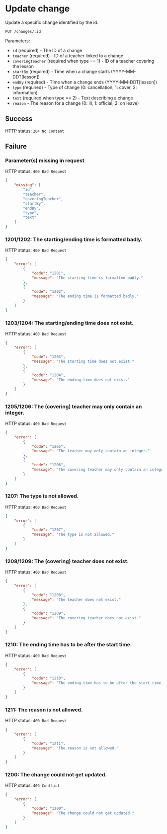 # Update change

Update a specific change identified by the id.

```
PUT /changes/:id
```

Parameters:

- `id` (required) - The ID of a change
- `teacher` (required) - ID of a teacher linked to a change
- `coveringTeacher` (required when type == 1) - ID of a teacher covering the lesson
- `startBy` (required) - Time when a change starts (YYYY-MM-DDT[lesson])
- `endBy` (required) - Time when a change ends (YYYY-MM-DDT[lesson])
- `type` (required) - Type of change (0: cancellation, 1: cover, 2: information)
- `text` (required when type == 2) - Text describing a change
- `reason` - The reason for a change (0: ill, 1: official, 2: on leave)

## Success

HTTP status: `204 No Content`

## Failure

### Parameter(s) missing in request

HTTP status: `400 Bad Request`

```json
{
	"missing": [
		"id",
		"teacher",
		"coveringTeacher",
		"startBy",
		"endBy",
		"type",
		"text"
	]
}
```

### 1201/1202: The starting/ending time is formatted badly.

HTTP status: `400 Bad Request`

```json
{
	"error": [
		{
			"code": "1201",
			"message": "The starting time is formatted badly."
		},
		{
			"code": "1202",
			"message": "The ending time is formatted badly."
		}
	]
}
```

### 1203/1204: The starting/ending time does not exist.

HTTP status: `400 Bad Request`

```json
{
	"error": [
		{
			"code": "1203",
			"message": "The starting time does not exist."
		},
		{
			"code": "1204",
			"message": "The ending time does not exist."
		}
	]
}
```

### 1205/1206: The (covering) teacher may only contain an integer.

HTTP status: `400 Bad Request`

```json
{
	"error": [
		{
			"code": "1205",
			"message": "The teacher may only contain an integer."
		},
		{
			"code": "1206",
			"message": "The covering teacher may only contain an integer."
		}
	]
}
```

### 1207: The type is not allowed.

HTTP status: `400 Bad Request`

```json
{
	"error": [
		{
			"code": "1207",
			"message": "The type is not allowed."
		}
	]
}
```

### 1208/1209: The (covering) teacher does not exist.

HTTP status: `400 Bad Request`

```json
{
	"error": [
		{
			"code": "1208",
			"message": "The teacher does not exist."
		},
		{
			"code": "1209",
			"message": "The covering teacher does not exist."
		}
	]
}
```

### 1210: The ending time has to be after the start time.

HTTP status: `400 Bad Request`

```json
{
	"error": [
		{
			"code": "1210",
			"message": "The ending time has to be after the start time."
		}
	]
}
```

### 1211: The reason is not allowed.

HTTP status: `400 Bad Request`

```json
{
	"error": [
		{
			"code": "1211",
			"message": "The reason is not allowed."
		}
	]
}
```

### 1200: The change could not get updated.

HTTP status: `409 Conflict`

```json
{
	"error": [
		{
			"code": "1200",
			"message": "The change could not get updated."
		}
	]
}
```
